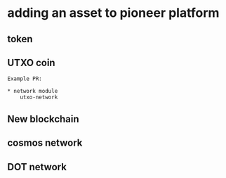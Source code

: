 # adding an asset to pioneer platform

## token

## UTXO coin
    Example PR:
    
    * network module
        utxo-network
    
    
    
## New blockchain

## cosmos network

## DOT network
